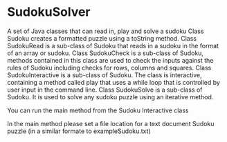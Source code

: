 # SudokuSolver
A set of Java classes that can read in, play and solve a sudoku
Class Sudoku creates a formatted puzzle using a toString method.
Class SudokuRead is a sub-class of Sudoku that reads in a sudoku in the format of an array or sudoku.
Class SudokuCheck is a sub-class of Sudoku, methods contained in this class are used to check the inputs against the rules of Sudoku including checks for rows, columns and squares.
Class SudokuInteractive is a sub-class of Sudoku. The class is interactive, containing a method called play that uses a while loop that is controlled by user input in the command line.
Class SudokuSolve is a sub-class of Sudoku. It is used to solve any sudoku puzzle using an iterative method.

You can run the main method from the Sudoku Interactive class

In the main method please set a file location for a text document Sudoku puzzle (in a similar formate to exampleSudoku.txt)
